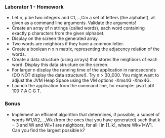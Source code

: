 ### Laborator 1 - Homework
- Let n, p be two integers and C1,...,Cm a set of letters (the alphabet), all given as a command line arguments. Validate the arguments!
- Create an array of n strings (called words), each word containing exactly p characters from the given alphabet.
- Display on the screen the generated array.
- Two words are neighbors if they have a common letter.
- Create a boolean n x n matrix, representing the adjacency relation of the words.
- Create a data structure (using arrays) that stores the neighbors of each word. Display this data structure on the screen.
- For larger n display the running time of the application in nanoseconds (DO NOT display the data structure!). Try n > 30_000. You might want to adjust the JVM Heap Space using the VM options -Xms4G -Xmx4G.
- Launch the application from the command line, for example: java Lab1 100 7 A C G T.

### Bonus
- Implement an efficient algorithm that determines, if possible, a subset of words W1,W2,...,Wk (from the ones that you have generated) such that k = 3 and Wi and Wi+1 are neighbors, for all i in [1..k], where Wk+1=W1.
Can you find the largest possible k?
